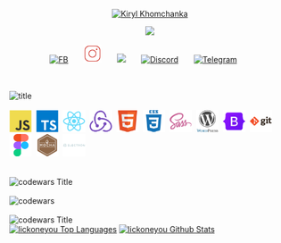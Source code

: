   <p align="center">
  <a href="https://github.com/lickoneyou">
    <img src="https://readme-typing-svg.demolab.com?font=Tillana&size=30&duration=1&color=CF3229&center=true&repeat=false&width=435&lines=Kiryl+Khomchanka" alt="Kiryl Khomchanka" /></a>
</p>
<p align="center">
  <a href="https://github.com/lickoneyou">
    <img src="https://readme-typing-svg.demolab.com?font=Tillana&pause=1000&color=CF3229&center=true&width=435&lines=Front-end+web+developer;Nice+to+meet+you" /></a>
</p>

<!-- Social icons section -->
<p align="center">
  <a href="https://www.facebook.com/richard.durex.5"><img width="32px" alt="FB" title="FB" src="https://cdn-user-icons.flaticon.com/98123/98123763/1680259890340.svg?token=exp=1680260789~hmac=c30dfe58c98b9a2bd03dc56f5e9c1080"/></a>
  &#8287;&#8287;&#8287;&#8287;&#8287;
  <a href="https://www.instagram.com/dick_durex/"><img width="32px" alt="Instagram" title="Instagram" src="./img/icons8-instagram-50.png"/></a>
  &#8287;&#8287;&#8287;&#8287;&#8287;
  <a href="" alt="IN" title="IN"><img width="32px" src="https://cdn-user-icons.flaticon.com/98123/98123763/1680259862907.svg?token=exp=1680260771~hmac=a80acff878086ce8e2713ddfef6d1144"/></a>
  &#8287;&#8287;&#8287;&#8287;&#8287;
  <a href="https://discord.gg/lickoneyou#1156"><img width="32px" alt="Discord" title="Discord" src="https://cdn-user-icons.flaticon.com/98123/98123763/1680260290960.svg?token=exp=1680261190~hmac=07dac70375f371568de02813b9af252b"></a>
  &#8287;&#8287;&#8287;&#8287;&#8287;
  <a href="https://t.me/GoodFellaOnWeek"><img width="32px" alt="Telegram" title="Telegram" src="https://cdn-user-icons.flaticon.com/98123/98123763/1680260274170.svg?token=exp=1680261180~hmac=61a349a1af497e23783cd11da4203b36"/></a>
  &#8287;&#8287;&#8287;&#8287;&#8287;
<br/> <br/> <br/>

  <div>
  <img src="https://readme-typing-svg.demolab.com?font=Tillana&size=30&duration=1&color=CF3229&repeat=false&width=450&lines=Languages+%2F+Frameworks+%2F+Tools" alt="title" />
    <br/> <br/>
    </div>
  <div>
    <img src="https://github.com/devicons/devicon/blob/master/icons/javascript/javascript-original.svg" title="JavaScript" alt="JavaScript" width="40" height="40"/>&nbsp;
    <img src="https://raw.githubusercontent.com/devicons/devicon/1119b9f84c0290e0f0b38982099a2bd027a48bf1/icons/typescript/typescript-original.svg" title="ts" **alt="ts" width="40" height="40"/>&nbsp;
    <img src="https://raw.githubusercontent.com/devicons/devicon/1119b9f84c0290e0f0b38982099a2bd027a48bf1/icons/react/react-original.svg" title="React" **alt="React" width="40" height="40"/>&nbsp;
    <img src="https://raw.githubusercontent.com/devicons/devicon/1119b9f84c0290e0f0b38982099a2bd027a48bf1/icons/redux/redux-original.svg" title="redux" **alt="redux" width="40" height="40"/>&nbsp;
    <img src="https://github.com/devicons/devicon/blob/master/icons/html5/html5-original.svg" title="HTML5" alt="HTML" width="40" height="40"/>&nbsp;
  <img src="https://github.com/devicons/devicon/blob/master/icons/css3/css3-plain-wordmark.svg"  title="CSS3" alt="CSS" width="40" height="40"/>&nbsp;
    <img src="https://raw.githubusercontent.com/devicons/devicon/1119b9f84c0290e0f0b38982099a2bd027a48bf1/icons/sass/sass-original.svg" title="SASS"  alt="SASS" width="40" height="40"/>&nbsp;
    <img src="https://raw.githubusercontent.com/devicons/devicon/1119b9f84c0290e0f0b38982099a2bd027a48bf1/icons/wordpress/wordpress-original.svg" title="wordpress" **alt="wordpress" width="40" height="40"/>&nbsp;
    <img src="https://raw.githubusercontent.com/devicons/devicon/1119b9f84c0290e0f0b38982099a2bd027a48bf1/icons/bootstrap/bootstrap-original.svg" title="bootstrap" alt="bootstrap" width="40" height="40"/>&nbsp;
    <img src="https://github.com/devicons/devicon/blob/master/icons/git/git-original-wordmark.svg" title="Git" **alt="Git" width="40" height="40"/>&nbsp;
    <img src="https://raw.githubusercontent.com/devicons/devicon/1119b9f84c0290e0f0b38982099a2bd027a48bf1/icons/figma/figma-original.svg" title="Figma" alt="Figma" width="40" height="40"/>&nbsp;
  <img src="https://raw.githubusercontent.com/devicons/devicon/1119b9f84c0290e0f0b38982099a2bd027a48bf1/icons/mocha/mocha-plain.svg" title="mocha" alt="mocha" width="40" height="40"/>&nbsp;
    <img src="https://raw.githubusercontent.com/devicons/devicon/1119b9f84c0290e0f0b38982099a2bd027a48bf1/icons/electron/electron-original-wordmark.svg" title="electron" **alt="electron" width="40" height="40"/>&nbsp;
</div>
<br/> <br/>
<div>
  <img src="https://readme-typing-svg.demolab.com?font=Tillana&size=30&duration=1&color=CF3229&repeat=false&width=450&lines=CodeWars+score" alt="codewars Title" />
    </div>
    <br/>
<img src="https://www.codewars.com/users/lickoneyou/badges/large" alt="codewars" />
<br/><br/>

<img src="https://readme-typing-svg.demolab.com?font=Tillana&size=30&duration=1&color=CF3229&repeat=false&width=450&lines=GitHub+Profile+Stats" alt="codewars Title" />
    </div>
<div> 
  <a href="https://github.com/anuraghazra/github-readme-stats"><img alt="lickoneyou Top Languages" src="https://github-readme-stats.vercel.app/api/top-langs/?username=lickoneyou&langs_count=8&layout=compact&theme=react&hide_border=true&bg_color=1F222E&title_color=CF3229&icon_color=F8D866&hide=Jupyter%20Notebook,Roff" height="192px"/></a>
  <a href="https://github.com/anuraghazra/github-readme-stats"><img alt="lickoneyou Github Stats" src="https://github-readme-stats.vercel.app/api/?username=lickoneyou&show_icons=true&include_all_commits=true&count_private=true&theme=react&hide_border=true&bg_color=1F222E&title_color=CF3229&icon_color=CF3229" height="192px"/></a>
  <br/>
</div>
  
  
